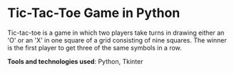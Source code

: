 # Tic-Tac-Toe Game in Python

Tic-tac-toe is a game in which two players take turns in drawing either an 'O' or an 'X' in one square of a grid consisting of nine squares. The winner is the first player to get three of the same symbols in a row.

**Tools and technologies used**: Python, Tkinter
